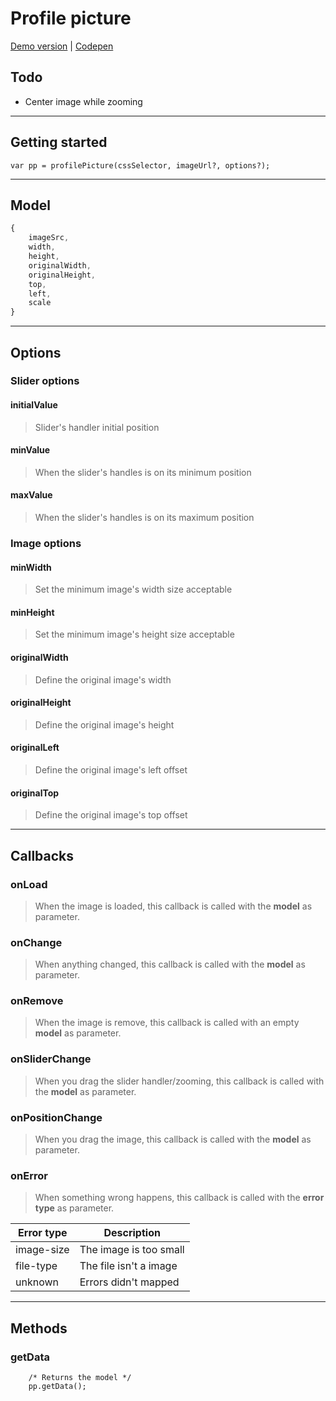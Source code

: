 # Profile picture

[Demo version](http://www.dsalvagni.com.br/profile-picture) | [Codepen](http://codepen.io/dsalvagni/pen/BLapab)

## Todo
* Center image while zooming
---
## Getting started
```
var pp = profilePicture(cssSelector, imageUrl?, options?);
```
---
## Model
```javascript
{
    imageSrc,
    width,
    height,
    originalWidth,
    originalHeight,
    top,
    left,
    scale
}
```
---
## Options

### Slider options

#### initialValue
> Slider's handler initial position

#### minValue
> When the slider's handles is on its minimum position

#### maxValue
> When the slider's handles is on its maximum position

### Image options

#### minWidth
> Set the minimum image's width size acceptable

#### minHeight
> Set the minimum image's height size acceptable

#### originalWidth
> Define the original image's width

#### originalHeight
> Define the original image's height

#### originalLeft
> Define the original image's left offset

#### originalTop
> Define the original image's top offset

---
## Callbacks

### onLoad
> When the image is loaded, this callback is called with the **model** as parameter.

### onChange
> When anything changed, this callback is called with the **model** as parameter.

### onRemove
> When the image is remove, this callback is called with an empty **model** as parameter.

### onSliderChange
> When you drag the slider handler/zooming, this callback is called with the **model** as parameter.

### onPositionChange
> When you drag the image, this callback is called with the **model** as parameter.

### onError
> When something wrong happens, this callback is called with the **error type** as parameter.

| Error type   | Description |
|---|---|
| image-size   | The image is too small  |
| file-type   | The file isn't a image  |
| unknown | Errors didn't mapped |

---
## Methods

### getData
```
    /* Returns the model */
    pp.getData();
```